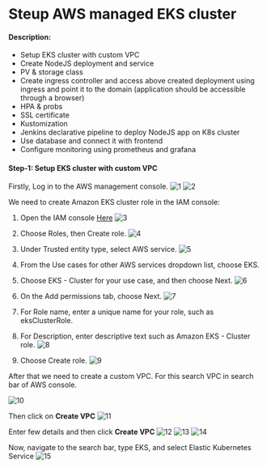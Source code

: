 # Steup AWS managed EKS cluster

#### Description:

- Setup EKS cluster with custom VPC
- Create NodeJS deployment and service
- PV & storage class
- Create ingress controller and access above created deployment using ingress and point it to the domain (application should be accessible through a browser) 
- HPA & probs
- SSL certificate
- Kustomization
- Jenkins declarative pipeline to deploy NodeJS app on K8s cluster
- Use database and connect it with frontend
- Configure monitoring using prometheus and grafana

#### Step-1: Setup EKS cluster with custom VPC

Firstly, Log in to the AWS management console.
![1](https://user-images.githubusercontent.com/74168188/178555843-f062573f-166c-4b06-b947-d2d11da46507.png)
![2](https://user-images.githubusercontent.com/74168188/190071634-bf417dd2-5e8b-4342-b18f-57973ddff4b5.png)

We need to create Amazon EKS cluster role in the IAM console:

1. Open the IAM console [Here](https://console.aws.amazon.com/iam/)
![3](https://user-images.githubusercontent.com/74168188/190069626-c53f0210-d3a5-4567-8d1d-386f3c23dfb0.png)

2. Choose Roles, then Create role.
![4](https://user-images.githubusercontent.com/74168188/190069978-c77df6b4-347a-47cc-8196-795eeb355549.png)

3. Under Trusted entity type, select AWS service.
![5](https://user-images.githubusercontent.com/74168188/190070037-5ac52e08-d5c8-4d15-bdd9-47151e440740.png)

4. From the Use cases for other AWS services dropdown list, choose EKS.
5. Choose EKS - Cluster for your use case, and then choose Next.
![6](https://user-images.githubusercontent.com/74168188/190070109-45d85743-e089-4115-8187-92e3b6e9b7fd.png)

6. On the Add permissions tab, choose Next.
![7](https://user-images.githubusercontent.com/74168188/190070600-b218672a-84b3-4317-9052-70616a74f59f.png)

7. For Role name, enter a unique name for your role, such as eksClusterRole.
8. For Description, enter descriptive text such as Amazon EKS - Cluster role.
![8](https://user-images.githubusercontent.com/74168188/190070704-f9472b3b-ce40-4069-b6c8-3f48d85999a6.png)

9. Choose Create role.
![9](https://user-images.githubusercontent.com/74168188/190070737-1a187b57-293f-4f78-a79e-31b03a033425.png)

After that we need to create a custom VPC. For this search VPC in search bar of AWS console.

![10](https://user-images.githubusercontent.com/74168188/190072040-926bfe5a-3b14-4f1a-8a41-b3ca2d28a1b5.png)

Then click on **Create VPC**
![11](https://user-images.githubusercontent.com/74168188/190072158-f5aa51e9-bbcd-4c6e-8fa0-8ac9b340e19e.png)

Enter few details and then click **Create VPC**
![12](https://user-images.githubusercontent.com/74168188/190081615-fa824e10-6cce-4d50-9607-207152e7d0b4.png)
![13](https://user-images.githubusercontent.com/74168188/190081628-4a77589a-0540-4e61-84df-8b06ddb848ce.png)
![14](https://user-images.githubusercontent.com/74168188/190081826-58654262-773f-477f-a596-fbd021de3368.png)

Now, navigate to the search bar, type EKS, and select Elastic Kubernetes Service
![15](https://user-images.githubusercontent.com/74168188/190082139-6aefde2d-dd88-4efc-ba5e-179b00a78278.png)
